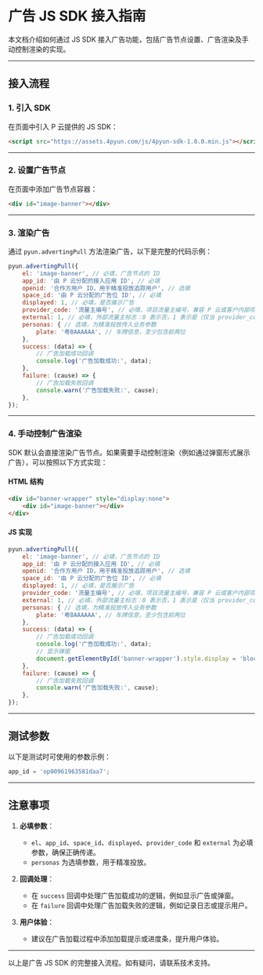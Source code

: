 # 广告 JS SDK 接入指南

本文档介绍如何通过 JS SDK 接入广告功能，包括广告节点设置、广告渲染及手动控制渲染的实现。

---

## 接入流程

### 1. 引入 SDK

在页面中引入 P 云提供的 JS SDK：

```html
<script src="https://assets.4pyun.com/js/4pyun-sdk-1.0.0.min.js"></script>
```

---

### 2. 设置广告节点

在页面中添加广告节点容器：

```html
<div id="image-banner"></div>
```

---

### 3. 渲染广告

通过 `pyun.advertingPull` 方法渲染广告，以下是完整的代码示例：

```js
pyun.advertingPull({
    el: 'image-banner', // 必填，广告节点的 ID
    app_id: '由 P 云分配的接入应用 ID', // 必填
    openid: '合作方用户 ID，用于精准投放追踪用户', // 选填
    space_id: '由 P 云分配的广告位 ID', // 必填
    displayed: 1, // 必填，是否展示广告
    provider_code: '流量主编号', // 必填，项目流量主编号，兼容 P 云或客户内部项目编号
    external: 1, // 必填，外部流量主标志：0 表示否，1 表示是（仅当 provider_code 非 P 云提供时设置为 1）
    personas: { // 选填，为精准投放传入业务参数
        plate: '粤BAAAAAA', // 车牌信息，至少包含前两位
    },
    success: (data) => {
        // 广告加载成功回调
        console.log('广告加载成功:', data);
    },
    failure: (cause) => {
        // 广告加载失败回调
        console.warn('广告加载失败:', cause);
    },
});
```

---

### 4. 手动控制广告渲染

SDK 默认会直接渲染广告节点。如果需要手动控制渲染（例如通过弹窗形式展示广告），可以按照以下方式实现：

#### HTML 结构

```html
<div id="banner-wrapper" style="display:none">
    <div id="image-banner"></div>
</div>
```

#### JS 实现

```js
pyun.advertingPull({
    el: 'image-banner', // 必填，广告节点的 ID
    app_id: '由 P 云分配的接入应用 ID', // 必填
    openid: '合作方用户 ID，用于精准投放追踪用户', // 选填
    space_id: '由 P 云分配的广告位 ID', // 必填
    displayed: 1, // 必填，是否展示广告
    provider_code: '流量主编号', // 必填，项目流量主编号，兼容 P 云或客户内部项目编号
    external: 1, // 必填，外部流量主标志：0 表示否，1 表示是（仅当 provider_code 非 P 云提供时设置为 1）
    personas: { // 选填，为精准投放传入业务参数
        plate: '粤BAAAAAA', // 车牌信息，至少包含前两位
    },
    success: (data) => {
        // 广告加载成功回调
        console.log('广告加载成功:', data);
        // 显示弹窗
        document.getElementById('banner-wrapper').style.display = 'block';
    },
    failure: (cause) => {
        // 广告加载失败回调
        console.warn('广告加载失败:', cause);
    },
});
```

---

## 测试参数

以下是测试时可使用的参数示例：

```js
app_id = 'op00961963581daa7';
```

---

## 注意事项

1. **必填参数**：
   - `el`、`app_id`、`space_id`、`displayed`、`provider_code` 和 `external` 为必填参数，确保正确传递。
   - `personas` 为选填参数，用于精准投放。

2. **回调处理**：
   - 在 `success` 回调中处理广告加载成功的逻辑，例如显示广告或弹窗。
   - 在 `failure` 回调中处理广告加载失败的逻辑，例如记录日志或提示用户。

3. **用户体验**：
   - 建议在广告加载过程中添加加载提示或进度条，提升用户体验。

---

以上是广告 JS SDK 的完整接入流程。如有疑问，请联系技术支持。